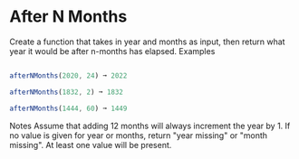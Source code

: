 # After N Months

Create a function that takes in year and months as input, then return what year it would be after n-months has elapsed.
Examples

```javascript

afterNMonths(2020, 24) ➞ 2022

afterNMonths(1832, 2) ➞ 1832

afterNMonths(1444, 60) ➞ 1449

```

Notes
    Assume that adding 12 months will always increment the year by 1.
    If no value is given for year or months, return "year missing" or "month missing".
    At least one value will be present.

